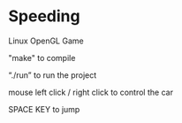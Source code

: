# Speeding
Linux OpenGL Game

"make"
to compile

“./run”
to run the project

mouse left click / right click to control the car

SPACE KEY to jump
